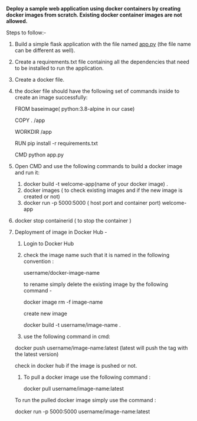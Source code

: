 **Deploy a sample web application using docker containers by creating docker images from scratch. Existing docker container images are not allowed.** 

Steps to follow:-      

1. Build a simple flask application with the file named [app.py](http://app.py) (the file name can be different as well). 
2. Create a requirements.txt file containing all the dependencies that need to be installed to run the application. 
3. Create a docker file. 
4. the docker file should have the following set of commands inside to create an image successfully: 
    
    FROM baseimage( python:3.8-alpine in our case)
    
    COPY . /app
    
    WORKDIR /app 
    
    RUN pip install -r requirements.txt
    
    CMD python app.py
    
5. Open CMD and use the following commands to build a docker image  and run it: 
    
    
    1. docker build -t welcome-app(name of your docker image) . 
    2. docker images ( to check existing images and if the new image is created or not) 
    3. docker run  -p 5000:5000 ( host port and container port) welcome-app

1. docker stop  containerid ( to stop the container ) 
2. Deployment of image in Docker Hub -
    1. Login to Docker Hub
    2. check the image name such that it is named in the following convention : 
        
        username/docker-image-name
        
        to rename simply delete the existing image by the following command - 
        
        docker image rm -f image-name
        
        create new image 
        
        docker build -t username/image-name .
        
    3. use the following command in cmd: 
    
    docker push username/image-name:latest (latest will push the tag with the latest version)
    
    check in docker hub if the image is pushed or not.
    
    1. To pull a docker image use the following command : 
        
        docker pull username/image-name:latest
        
    
    To run the pulled docker image simply use the command : 
    
    docker run -p 5000:5000 username/image-name:latest
